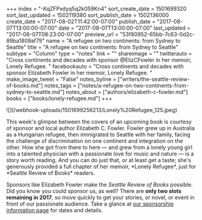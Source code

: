 +++
index = "-KqZFPxdyq5q2k059Kn4"
sort_create_date = 1501699320
sort_last_updated = 1502119380
sort_publish_date = 1502136000
create_date = "2017-08-02T11:42:00-07:00"
publish_date = "2017-08-07T13:00:00-07:00"
date = "2017-08-07T13:00:00-07:00"
last_updated = "2017-08-07T08:23:00-07:00"
preview_url = "53f80952-65bb-7c63-0d2c-89ba1809af79"
name = "A refugee on two continents: from Sydney to Seattle"
title = "A refugee on two continents: from Sydney to Seattle"
subtype = "Column"
type = "notes"
link = ""
shareimage = ""
twitterauto = "Cross continents and decades with sponsor @ElizCFowler in her memoir, Lonely Refugee. "
facebookauto = "Cross continents and decades with sponsor Elizabeth Fowler in her memoir, Lonely Refugee. "
make_image_tweet = "False"
notes_byline = ["writers/the-seattle-review-of-books.md"]
notes_tags = ["notes/a-refugee-on-two-continents-from-sydney-to-seattle.md"]
notes_about = ["authors/elizabeth-c-fowler.md"]
books = ["books/lonely-refugee.md"]
+++
<p class="image-left">![](/webhook-uploads/1501699256213/Lonely%20Refugee_125.jpeg)</p>

<p class="noindent">This week's glimpse between the covers of an upcoming book is courtesy of sponsor and local author Elizabeth C. Fowler. Fowler grew up in Australia as a Hungarian refugee, then immigrated to Seattle with her family, facing the challenge of discrimination on one continent and integration on the other. How she got from there to here — and grew from a lonely young girl into a talented physician with a passionate love for music and nature — is a story worth reading. And you can do just that, or at least get a taste; she's generously provided a full chapter of her memoir, *Lonely Refugee*, just for *Seattle Review of Books* readers.</p>

Sponsors like Elizabeth Fowler make the _Seattle Review of Books_ possible. Did you know you could sponsor us, as well? There are **only two slots remaining in 2017**, so move quickly to get your stories, or novel, or event in front of our passionate audience. Take a glance at [our sponsorship information page](http://seattlereviewofbooks.com/sponsor/) for dates and details.